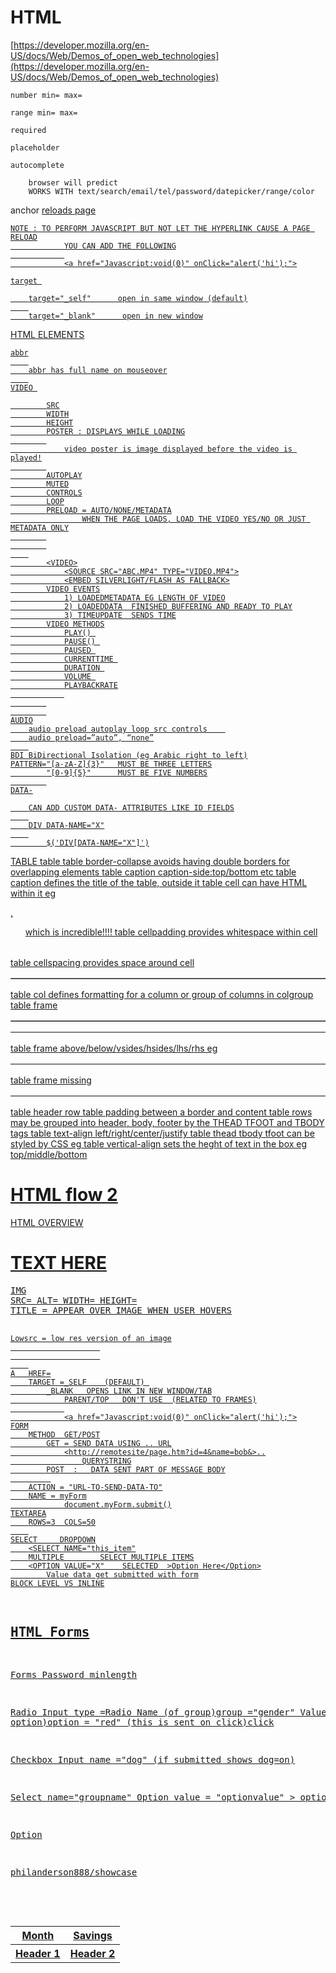 # HTML

[https://developer.mozilla.org/en-US/docs/Web/Demos_of_open_web_technologies](https://developer.mozilla.org/en-US/docs/Web/Demos_of_open_web_technologies)


      
```
number min= max=

range min= max=

required

placeholder

autocomplete

    browser will predict
    WORKS WITH text/search/email/tel/password/datepicker/range/color
```

anchor
<a href="#"> reloads page

```
NOTE : TO PERFORM JAVASCRIPT BUT NOT LET THE HYPERLINK CAUSE A PAGE RELOAD
            YOU CAN ADD THE FOLLOWING
            
            <a href="Javascript:void(0)" onClick="alert('hi');">

target 

    target="_self"      open in same window (default)
    
    target="_blank"      open in new window
```

HTML ELEMENTS

```
abbr
    
    abbr has full name on mouseover
    
VIDEO 

        SRC
        WIDTH
        HEIGHT
        POSTER : DISPLAYS WHILE LOADING
        
            video poster is image displayed before the video is played!
        
        AUTOPLAY
        MUTED
        CONTROLS
        LOOP
        PRELOAD = AUTO/NONE/METADATA
                WHEN THE PAGE LOADS, LOAD THE VIDEO YES/NO OR JUST METADATA ONLY
        
        
    
        <VIDEO>
            <SOURCE SRC="ABC.MP4" TYPE="VIDEO.MP4">
            <EMBED SILVERLIGHT/FLASH AS FALLBACK>
        VIDEO EVENTS
            1) LOADEDMETADATA EG LENGTH OF VIDEO
            2) LOADEDDATA  FINISHED BUFFERING AND READY TO PLAY
            3) TIMEUPDATE  SENDS TIME
        VIDEO METHODS
            PLAY() 
            PAUSE() 
            PAUSED 
            CURRENTTIME 
            DURATION 
            VOLUME 
            PLAYBACKRATE
            
        
        
AUDIO
    audio preload autoplay loop src controls    
    audio preload=”auto”, “none”
    
BDI BiDirectional Isolation (eg Arabic right to left)
PATTERN="[a-zA-Z]{3}"   MUST BE THREE LETTERS
        "[0-9]{5}"      MUST BE FIVE NUMBERS
        
DATA-

    CAN ADD CUSTOM DATA- ATTRIBUTES LIKE ID FIELDS
    
    DIV DATA-NAME="X"
    
        $('DIV[DATA-NAME="X"]')
```

TABLE
table <colgroup> <col span="2" style="background-color:red"> <col style="background-color:yellow"> </colgroup>
table border-collapse avoids having double borders for overlapping elements
table caption caption-side:top/bottom etc
table caption defines the title of the table, outside it
table cell can have HTML within it eg <p> <table>,<ul> which is incredible!!!!
table cellpadding provides whitespace within cell <table border="1" cellpadding="10">
table cellspacing provides space around cell <table border="1" cellspacing="0">
table col defines formatting for a column or group of columns in colgroup
table frame <table frame="border"> <table frame="box">
table frame above/below/vsides/hsides/lhs/rhs eg <table frame="hsides">
table frame missing <table frame="void">
table header row <tr><th>Header 1</th><th>Header 2</th></tr>
table padding between a border and content
table rows may be grouped into header, body, footer by the THEAD TFOOT and TBODY tags
table text-align left/right/center/justify
table thead tbody tfoot can be styled by CSS eg <thead><tr><th>Month</th><th>Savings</th> </tr></thead>
table vertical-align sets the heght of text in the box eg top/middle/bottom

# HTML flow 2

HTML OVERVIEW
<H1> TEXT HERE</H1>
<PRE>
IMG
SRC= ALT= WIDTH= HEIGHT=
TITLE = APPEAR OVER IMAGE WHEN USER HOVERS

```
Lowsrc = low res version of an image
                    
                    
    
A   HREF=
    TARGET =_SELF    (DEFAULT) 
        _BLANK   OPENS LINK IN NEW WINDOW/TAB
            PARENT/TOP   DON'T USE  (RELATED TO FRAMES)
            
            <a href="Javascript:void(0)" onClick="alert('hi');">
FORM
    METHOD  GET/POST
        GET = SEND DATA USING .. URL
            <http://remotesite/page.htm?id=4&name=bob&>..
                QUERYSTRING
        POST  :   DATA SENT PART OF MESSAGE BODY
         
    ACTION = "URL-TO-SEND-DATA-TO"
    NAME = myForm
            document.myForm.submit()
TEXTAREA
    ROWS=3  COLS=50
    
SELECT     DROPDOWN
    <SELECT NAME="this_item"
    MULTIPLE        SELECT MULTIPLE ITEMS
    <OPTION VALUE="X"    SELECTED  >Option Here</Option>
        Value data get submitted with form
BLOCK LEVEL VS INLINE
```

## HTML Forms

Forms
Password minlength

Radio
Input type =Radio
Name (of group)group ="gender"
Value (of option)option = "red" (this is sent on click)click

Checkbox
Input name ="dog" (if submitted shows dog=on)

Select name="groupname"
Option value = "optionvalue" > optionvalue </option>

Option

[philanderson888/showcase](https://github.com/philanderson888/showcase)